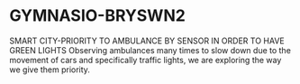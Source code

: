 # GYMNASIO-BRYSWN2
SMART CITY-PRIORITY TO AMBULANCE BY SENSOR IN ORDER TO HAVE GREEN LIGHTS
Observing ambulances many times to slow down due to the movement of cars and specifically traffic lights, we are exploring the way we give them priority.

